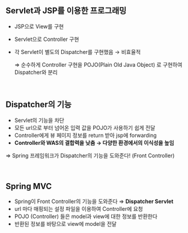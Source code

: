 ## Servlet과 JSP를 이용한 프로그래밍

- JSP으로 View를 구현
- Servlet으로 Controller 구현
- 각 Servlet이 별도의 Dispatcher를 구현했음 → 비효율적

    ⇒ 순수하게 Controller 구현을 POJO(Plain Old Java Object) 로 구현하여 Dispatcher와 분리

<br>

## Dispatcher의 기능

- Servlet의 기능을 차단
- 모든 url으로 부터 넘어온 입력 값을 POJO가 사용하기 쉽게 전달
- Controller에게 뷰 페이지 정보를 return 받아 jsp에 forwarding
- **Controller와 WAS의 결합력을 낮춤 → 다양한 환경에서의 이식성을 높임**

⇒ Spring 프레임워크가 Dispatcher의 기능을 도와준다! (Front Controller)

<br>

## Spring MVC

- Spring이 Front Controller의 기능을 도와준다 ⇒ **Dispatcher Servlet**
- url 마다 매핑되는 설정 파일을 이용하여 Controller에 요청
- POJO (Controller) 들은 model과 view에 대한 정보를 반환한다
- 반환된 정보를 바탕으로 view에 model을 전달